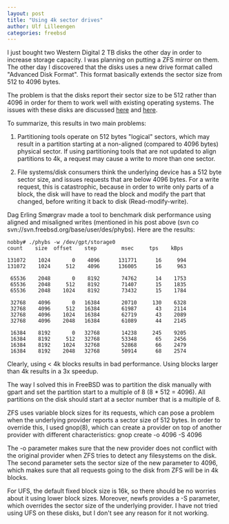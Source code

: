 ```yaml
---
layout: post
title: "Using 4k sector drives"
author: Ulf Lilleengen
categories: freebsd
---
```

I just bought two Western Digital 2 TB disks the other day in order to increase
storage capacity. I was planning on putting a ZFS mirror on them. The other day
I discovered that the disks uses a new drive format called "Advanced Disk
Format". This format basically extends the sector size from 512 to 4096 bytes.

The problem is that the disks report their sector size to be 512 rather than
4096 in order for them to work well with existing operating systems. The issues
with these disks are discussed  [here](http://docs.freebsd.org/cgi/getmsg.cgi?fetch=133982+0+archive/2010/freebsd-hackers/20100815.freebsd-hackers)
and
[here](http://docs.freebsd.org/cgi/getmsg.cgi?fetch=0+0+archive/2010/freebsd-hackers/20100815.freebsd-hackers).

To summarize, this results in two main problems:

1. Partitioning tools operate on 512 bytes "logical" sectors, which may result
in a partition starting at a non-aligned (compared to 4096 bytes) physical
sector. If using partitioning tools that are not updated to align partitions to
4k, a request may cause a write to more than one sector.

2. File systems/disk consumers think the underlying device has a 512 byte sector
size, and issues requests that are below 4096 bytes. For a write request, this
is catastrophic, because in order to write only parts of a block, the disk will
have to read the block and modify the part that changed, before writing it back
to disk (Read-modify-write). 

Dag Erling Smørgrav made a tool to benchmark disk performance using aligned and
misaligned writes (mentioned in his post above (svn co svn://svn.freebsd.org/base/user/des/phybs). Here are the results:

    nobby# ./phybs -w /dev/gpt/storage0
    count    size  offset    step        msec     tps    kBps

    131072    1024       0    4096      131771      16     994
    131072    1024     512    4096      136005      16     963

     65536    2048       0    8192       74762      14    1753
     65536    2048     512    8192       71407      15    1835
     65536    2048    1024    8192       73432      15    1784

     32768    4096       0   16384       20710     130    6328
     32768    4096     512   16384       61987      43    2114
     32768    4096    1024   16384       62719      43    2089
     32768    4096    2048   16384       61089      44    2145

     16384    8192       0   32768       14238     245    9205
     16384    8192     512   32768       53348      65    2456
     16384    8192    1024   32768       52868      66    2479
     16384    8192    2048   32768       50914      68    2574
 
Clearly, using < 4k blocks results in bad performance. Using blocks larger than
4k results in a 3x speedup. 

The way I solved this in FreeBSD was to partition the disk manually with gpart
and set the partition start to a multiple of 8 (8 * 512 = 4096). All partitions
on the disk should start at a sector number that is a multiple of 8.

ZFS uses variable block sizes for its requests, which can pose a problem when
the underlying provider reports a sector size of 512 bytes. In order to override
this, I used gnop(8), which can create a provider on top of another provider
with different characteristics:
	gnop create -o 4096 -S 4096

The -o parameter makes sure that the new provider does not conflict with the
original provider when ZFS tries to detect any filesystems on the disk. The
second parameter sets the sector size of the new parameter to 4096, which makes
sure that all requests going to the disk from ZFS will be in 4k blocks.

For UFS, the default fixed block size is 16k, so there should be no worries
about it using lower block sizes. Moreover, newfs provides a -S parameter, which
overrides the sector size of the underlying provider. I have not tried using UFS
on these disks, but I don't see any reason for it not working.
